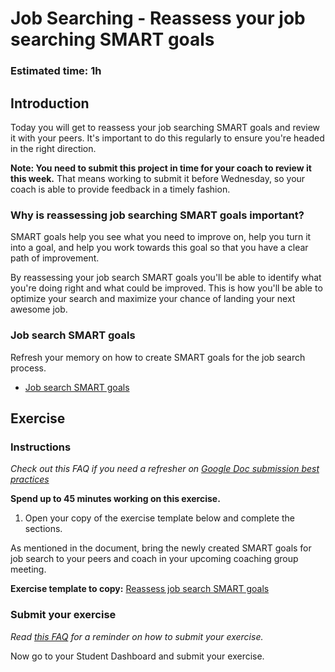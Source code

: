 # Job Searching - Reassess your job searching SMART goals

### **Estimated time**: 1h

## Introduction

Today you will get to reassess your job searching SMART goals and review it with your peers. It's important to do this regularly to ensure you're headed in the right direction. 

**Note: You need to submit this project in time for your coach to review it this week.** That means working to submit it before Wednesday, so your coach is able to provide feedback in a timely fashion. 

### Why is reassessing job searching SMART goals important?

SMART goals help you see what you need to improve on, help you turn it into a goal, and help you work towards this goal so that you have a clear path of improvement. 

By reassessing your job search SMART goals you'll be able to identify what you're doing right and what could be improved. This is how you'll be able to optimize your search and maximize your chance of landing your next awesome job. 

### Job search SMART goals

Refresh your memory on how to create SMART goals for the job search process. 

- [Job search SMART goals](https://github.com/microverseinc/curriculum-professional-skills/blob/main/job-search/using-the-smart-method-to-create-your-job-search-plan.md)

## Exercise

### Instructions

*Check out this FAQ if you need a refresher on [Google Doc submission best practices](https://microverse.zendesk.com/hc/en-us/articles/360063156813)*

**Spend up to 45 minutes working on this exercise.**

1. Open your copy of the exercise template below and complete the sections. 

As mentioned in the document, bring the newly created SMART goals for job search to your peers and coach in your upcoming coaching group meeting.

**Exercise template to copy:** [Reassess job search SMART goals](https://docs.google.com/document/d/1ciNvlsfoNacSY1y_I22k5xAnRZY25oB1fPr3Kydr9Kg/edit#)

### Submit your exercise

*Read [this FAQ](https://microverse.zendesk.com/hc/en-us/articles/360061344234) for a reminder on how to submit your exercise.* 

Now go to your Student Dashboard and submit your exercise.
